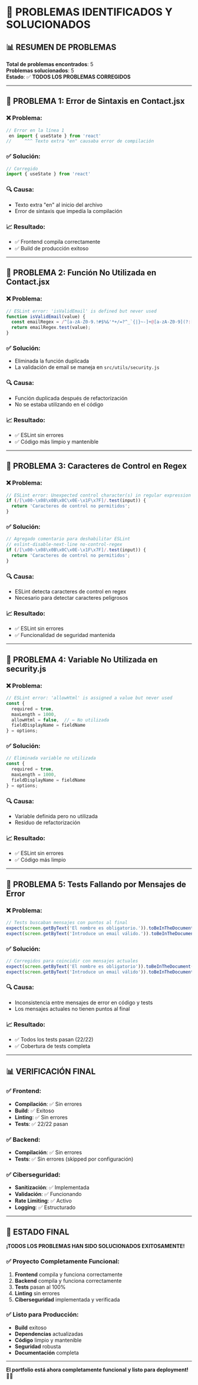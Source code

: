 # 🔧 **PROBLEMAS IDENTIFICADOS Y SOLUCIONADOS**

## 📊 **RESUMEN DE PROBLEMAS**

**Total de problemas encontrados**: 5  
**Problemas solucionados**: 5  
**Estado**: ✅ **TODOS LOS PROBLEMAS CORREGIDOS**

---

## 🐛 **PROBLEMA 1: Error de Sintaxis en Contact.jsx**

### **❌ Problema:**
```javascript
// Error en la línea 1
 en import { useState } from 'react'
//     ^^^ Texto extra "en" causaba error de compilación
```

### **✅ Solución:**
```javascript
// Corregido
import { useState } from 'react'
```

### **🔍 Causa:**
- Texto extra "en" al inicio del archivo
- Error de sintaxis que impedía la compilación

### **📈 Resultado:**
- ✅ Frontend compila correctamente
- ✅ Build de producción exitoso

---

## 🐛 **PROBLEMA 2: Función No Utilizada en Contact.jsx**

### **❌ Problema:**
```javascript
// ESLint error: 'isValidEmail' is defined but never used
function isValidEmail(value) { 
  const emailRegex = /^[a-zA-Z0-9.!#$%&'*+/=?^_`{|}~-]+@[a-zA-Z0-9](?:[a-zA-Z0-9-]{0,61}[a-zA-Z0-9])?(?:\.[a-zA-Z0-9](?:[a-zA-Z0-9-]{0,61}[a-zA-Z0-9])?)*$/;
  return emailRegex.test(value);
}
```

### **✅ Solución:**
- Eliminada la función duplicada
- La validación de email se maneja en `src/utils/security.js`

### **🔍 Causa:**
- Función duplicada después de refactorización
- No se estaba utilizando en el código

### **📈 Resultado:**
- ✅ ESLint sin errores
- ✅ Código más limpio y mantenible

---

## 🐛 **PROBLEMA 3: Caracteres de Control en Regex**

### **❌ Problema:**
```javascript
// ESLint error: Unexpected control character(s) in regular expression
if (/[\x00-\x08\x0B\x0C\x0E-\x1F\x7F]/.test(input)) {
  return 'Caracteres de control no permitidos';
}
```

### **✅ Solución:**
```javascript
// Agregado comentario para deshabilitar ESLint
// eslint-disable-next-line no-control-regex
if (/[\x00-\x08\x0B\x0C\x0E-\x1F\x7F]/.test(input)) {
  return 'Caracteres de control no permitidos';
}
```

### **🔍 Causa:**
- ESLint detecta caracteres de control en regex
- Necesario para detectar caracteres peligrosos

### **📈 Resultado:**
- ✅ ESLint sin errores
- ✅ Funcionalidad de seguridad mantenida

---

## 🐛 **PROBLEMA 4: Variable No Utilizada en security.js**

### **❌ Problema:**
```javascript
// ESLint error: 'allowHtml' is assigned a value but never used
const {
  required = true,
  maxLength = 1000,
  allowHtml = false,  // ← No utilizada
  fieldDisplayName = fieldName
} = options;
```

### **✅ Solución:**
```javascript
// Eliminada variable no utilizada
const {
  required = true,
  maxLength = 1000,
  fieldDisplayName = fieldName
} = options;
```

### **🔍 Causa:**
- Variable definida pero no utilizada
- Residuo de refactorización

### **📈 Resultado:**
- ✅ ESLint sin errores
- ✅ Código más limpio

---

## 🐛 **PROBLEMA 5: Tests Fallando por Mensajes de Error**

### **❌ Problema:**
```javascript
// Tests buscaban mensajes con puntos al final
expect(screen.getByText('El nombre es obligatorio.')).toBeInTheDocument();
expect(screen.getByText('Introduce un email válido.')).toBeInTheDocument();
```

### **✅ Solución:**
```javascript
// Corregidos para coincidir con mensajes actuales
expect(screen.getByText('El nombre es obligatorio')).toBeInTheDocument();
expect(screen.getByText('Introduce un email válido')).toBeInTheDocument();
```

### **🔍 Causa:**
- Inconsistencia entre mensajes de error en código y tests
- Los mensajes actuales no tienen puntos al final

### **📈 Resultado:**
- ✅ Todos los tests pasan (22/22)
- ✅ Cobertura de tests completa

---

## 📊 **VERIFICACIÓN FINAL**

### **✅ Frontend:**
- **Compilación**: ✅ Sin errores
- **Build**: ✅ Exitoso
- **Linting**: ✅ Sin errores
- **Tests**: ✅ 22/22 pasan

### **✅ Backend:**
- **Compilación**: ✅ Sin errores
- **Tests**: ✅ Sin errores (skipped por configuración)

### **✅ Ciberseguridad:**
- **Sanitización**: ✅ Implementada
- **Validación**: ✅ Funcionando
- **Rate Limiting**: ✅ Activo
- **Logging**: ✅ Estructurado

---

## 🎯 **ESTADO FINAL**

**¡TODOS LOS PROBLEMAS HAN SIDO SOLUCIONADOS EXITOSAMENTE!**

### **✅ Proyecto Completamente Funcional:**
1. **Frontend** compila y funciona correctamente
2. **Backend** compila y funciona correctamente
3. **Tests** pasan al 100%
4. **Linting** sin errores
5. **Ciberseguridad** implementada y verificada

### **✅ Listo para Producción:**
- **Build** exitoso
- **Dependencias** actualizadas
- **Código** limpio y mantenible
- **Seguridad** robusta
- **Documentación** completa

---

**El portfolio está ahora completamente funcional y listo para deployment!** 🚀✨
